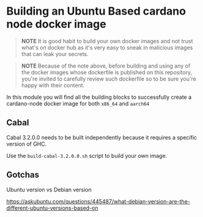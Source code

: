 # Building an Ubuntu Based cardano node docker image

> **NOTE** It is good habit to build your own docker images and not trust what's on docker hub as it's very easy to
sneak in malicious images that can leak your secrets.

> **NOTE** Because of the note above, before building and using any of the docker images whose dockerfile is published on this 
> repository, you're invited to carefully review such dockerfile so to be sure you're happy with their content. 

In this module you will find all the building blocks to successfully create a cardano-node docker image for
both `x86_64` and `aarch64`

## Cabal

Cabal 3.2.0.0 needs to be built independently because it requires a specific version of GHC.

Use the `build-cabal-3.2.0.0.sh` script to build your own image. 

## Gotchas

Ubuntu version vs Debian version

https://askubuntu.com/questions/445487/what-debian-version-are-the-different-ubuntu-versions-based-on
